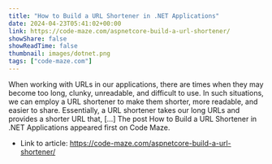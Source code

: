 ```yaml
---
title: "How to Build a URL Shortener in .NET Applications"
date: 2024-04-23T05:41:02+00:00
link: https://code-maze.com/aspnetcore-build-a-url-shortener/
showShare: false
showReadTime: false
thumbnail: images/dotnet.png
tags: ["code-maze.com"]
---
```

When working with URLs in our applications, there are times when they may become too long, clunky, unreadable, and difficult to use. In such situations, we can employ a URL shortener to make them shorter, more readable, and easier to share. Essentially, a URL shortener takes our long URLs and provides a shorter URL that, […]
The post How to Build a URL Shortener in .NET Applications appeared first on Code Maze.

- Link to article: https://code-maze.com/aspnetcore-build-a-url-shortener/